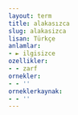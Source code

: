 ```yaml
---
layout: term
title: alakasızca
slug: alakasizca
lisan: Türkçe
anlamlar:
- ► ilgisizce
ozellikler:
- - zarf
ornekler:
- - ''
orneklerkaynak:
- - ''
---
```

